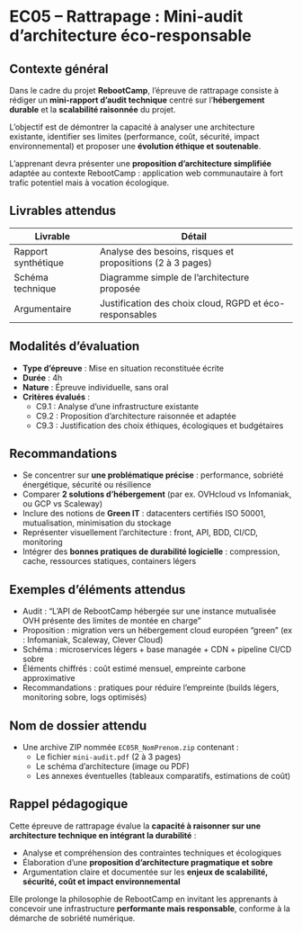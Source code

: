 # EC05 – Rattrapage : Mini-audit d’architecture éco-responsable

## Contexte général

Dans le cadre du projet **RebootCamp**, l’épreuve de rattrapage consiste à rédiger un **mini-rapport d’audit technique**
centré sur l’**hébergement durable** et la **scalabilité raisonnée** du projet.

L’objectif est de démontrer la capacité à analyser une architecture existante, identifier ses limites (performance,
coût, sécurité, impact environnemental) et proposer une **évolution éthique et soutenable**.

L’apprenant devra présenter une **proposition d’architecture simplifiée** adaptée au contexte RebootCamp : application
web communautaire à fort trafic potentiel mais à vocation écologique.

## Livrables attendus

| Livrable            | Détail                                                     |
|---------------------|------------------------------------------------------------|
| Rapport synthétique | Analyse des besoins, risques et propositions (2 à 3 pages) |
| Schéma technique    | Diagramme simple de l’architecture proposée                |
| Argumentaire        | Justification des choix cloud, RGPD et éco-responsables    |

## Modalités d’évaluation

- **Type d’épreuve** : Mise en situation reconstituée écrite
- **Durée** : 4h
- **Nature** : Épreuve individuelle, sans oral
- **Critères évalués** :
    - C9.1 : Analyse d’une infrastructure existante
    - C9.2 : Proposition d’architecture raisonnée et adaptée
    - C9.3 : Justification des choix éthiques, écologiques et budgétaires

## Recommandations

- Se concentrer sur **une problématique précise** : performance, sobriété énergétique, sécurité ou résilience
- Comparer **2 solutions d’hébergement** (par ex. OVHcloud vs Infomaniak, ou GCP vs Scaleway)
- Inclure des notions de **Green IT** : datacenters certifiés ISO 50001, mutualisation, minimisation du stockage
- Représenter visuellement l’architecture : front, API, BDD, CI/CD, monitoring
- Intégrer des **bonnes pratiques de durabilité logicielle** : compression, cache, ressources statiques, containers
  légers

## Exemples d’éléments attendus

- Audit : “L’API de RebootCamp hébergée sur une instance mutualisée OVH présente des limites de montée en charge”
- Proposition : migration vers un hébergement cloud européen “green” (ex : Infomaniak, Scaleway, Clever Cloud)
- Schéma : microservices légers + base managée + CDN + pipeline CI/CD sobre
- Éléments chiffrés : coût estimé mensuel, empreinte carbone approximative
- Recommandations : pratiques pour réduire l’empreinte (builds légers, monitoring sobre, logs optimisés)

## Nom de dossier attendu

- Une archive ZIP nommée `EC05R_NomPrenom.zip` contenant :
    - Le fichier `mini-audit.pdf` (2 à 3 pages)
    - Le schéma d’architecture (image ou PDF)
    - Les annexes éventuelles (tableaux comparatifs, estimations de coût)

## Rappel pédagogique

Cette épreuve de rattrapage évalue la
**capacité à raisonner sur une architecture technique en intégrant la durabilité** :

- Analyse et compréhension des contraintes techniques et écologiques
- Élaboration d’une **proposition d’architecture pragmatique et sobre**
- Argumentation claire et documentée sur les **enjeux de scalabilité, sécurité, coût et impact environnemental**

Elle prolonge la philosophie de RebootCamp en invitant les apprenants à concevoir une infrastructure
**performante mais responsable**, conforme à la démarche de sobriété numérique.
